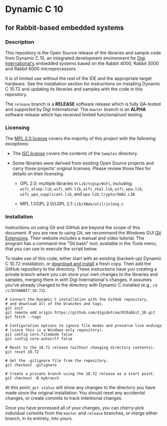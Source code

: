# Dynamic C 10
## for Rabbit-based embedded systems

### Description
This repository is the Open Source release of the libraries and sample
code from Dynamic C 10, an integrated development environment for
[Digi International's](http://www.digi.com/) embedded systems based on
the Rabbit 4000, Rabbit 5000 and Rabbit 6000 microprocessors.

It is of limited use without the rest of the IDE and the appropriate
target hardware.  See the Installation section for instructions on installing
Dynamic C 10.72 and updating its libraries and samples with the code in
this repository.

The `release` branch is a **RELEASE** software release which is fully
QA-tested and supported by Digi International.
The `master` branch is an **ALPHA** software release which has received
limited functional/unit testing.

### Licensing
The [MPL 2.0 license](./LICENSE.txt) covers the majority of this project
with the following exceptions:

- The [ISC license](Samples/LICENSE.txt) covers the contents of the
  `Samples` directory.

- Some libraries were derived from existing Open Source projects and
  carry those projects' original licenses.  Please review those files
  for details on their licensing.
  
  - GPL 2.0: multiple libraries in `Lib/tcpip/WiFi`, including
    `wifi_eloop.lib`, `wifi_md5.lib`, `wifi_sha1.lib`, `wifi_wpa.lib`,
    `wifi_wpa_supplicant.lib`, and `wpa.lib`; `Crypto/SHA2.LIB`
	
  - MPL 1.1/GPL 2.0/LGPL 2.1: `Lib/XBee/util/jslong.c`

### Installation
Instructions on using Git and GitHub are beyond the scope of this document.
If you are new to using Git, we recommend the Windows GUI [Git Extensions][1].
Their website includes a manual and video tutorial.  The program has a
command-line "Git bash" tool, available in the Tools menu, that you can use
to execute the script below.

To make use of this code, either start with an existing (backed-up)
Dynamic C 10.72 installation, or [download and install][2] a fresh copy.
Then add the GitHub repository to the directory.  These instructions
have you creating a private branch where you can store your own changes
to the libraries and samples, merging them in with Digi International's
changes.  It assumes you've already changed to the directory with Dynamic
C installed (e.g., `cd /c/DCRABBIT_10.72`).

    # Connect the Dynamic C installation with the GitHub repository,
    # and download all of the branches and tags.
    git init
    git remote add origin https://github.com/digidotcom/DCRabbit_10.git
    git fetch --tags
    
	# Configuration options to ignore file modes and preserve line endings
	# (since this is a Windows-only repository).
	git config core.filemode false
	git config core.autocrlf false
    
    # Reset to the 10.72 release (without changing directory contents).
	git reset 10.72
    
    # Get the .gitignore file from the repository.
    git checkout .gitignore
	
    # Create a private branch using the 10.72 release as a start point.
    git checkout -B mybranch

At this point, `git status` will show any changes to the directory
you have made since the original installation.  You should reset any
accidental changes, or create commits to track intentional changes.

Once you have processed all of your changes, you can cherry-pick
individual commits from the `master` and `release` branches, or merge
either branch, in its entirety, into yours.

[1]: http://gitextensions.github.io/
[2]: http://www.digi.com/support/productdetail?pid=4978&type=software
